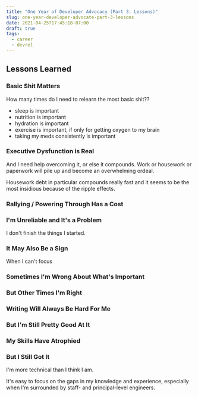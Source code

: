 ```yaml
---
title: "One Year of Developer Advocacy (Part 3: Lessons)"
slug: one-year-developer-advocate-part-3-lessons
date: 2021-04-25T17:45:18-07:00
draft: true
tags:
  - career
  - devrel
---
```


## Lessons Learned

### Basic Shit Matters

How many times do I need to relearn the most basic shit??

- sleep is important
- nutrition is important
- hydration is important
- exercise is important, if only for getting oxygen to my brain
- taking my meds consistently is important

### Executive Dysfunction is Real

And I need help overcoming it, or else it compounds.
Work or housework or paperwork will pile up and become an overwhelming ordeal.

Housework debt in particular compounds really fast
and it seems to be the most insidious because of the ripple effects.

### Rallying / Powering Through Has a Cost



### I'm Unreliable and It's a Problem

I don't finish the things I started.

### It May Also Be a Sign

When I can't focus

### Sometimes I'm Wrong About What's Important

### But Other Times I'm Right

### Writing Will Always Be Hard For Me

### But I'm Still Pretty Good At It

### My Skills Have Atrophied

### But I Still Got It

I'm more technical than I think I am.

It's easy to focus on the gaps in my knowledge and experience,
especially when I'm surrounded by staff- and principal-level engineers.
